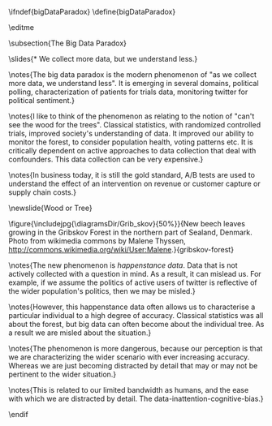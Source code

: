 \ifndef{bigDataParadox}
\define{bigDataParadox}

\editme

\subsection{The Big Data Paradox}

\slides{* We collect more data, but we understand less.}

\notes{The big data paradox is the modern phenomenon of "as we collect more data, we understand less". It is emerging in several domains, political polling, characterization of patients for trials data, monitoring twitter for political sentiment.}

\notes{I like to think of the phenomenon as relating to the notion of "can't see the wood for the trees". Classical statistics, with randomized controlled trials, improved society's understanding of data. It improved our ability to monitor the forest, to consider population health, voting patterns etc. It is critically dependent on active approaches to data collection that deal with confounders. This data collection can be very expensive.}

\notes{In business today, it is still the gold standard, A/B tests are used to understand the effect of an intervention on revenue or customer capture or supply chain costs.}

\newslide{Wood or Tree}

\figure{\includejpg{\diagramsDir/Grib_skov}{50%}}{New beech leaves growing in the Gribskov Forest in the northern part of Sealand, Denmark. Photo from wikimedia commons by Malene Thyssen, <http://commons.wikimedia.org/wiki/User:Malene>.}{gribskov-forest}

\notes{The new phenomenon is *happenstance data*. Data that is not actively collected with a question in mind. As a result, it can mislead us. For example, if we assume the politics of active users of twitter is reflective of the wider population's politics, then we may be misled.}

\notes{However, this happenstance data often allows us to characterise a particular individual to a high degree of accuracy. Classical statistics was all about the forest, but big data can often become about the individual tree. As a result we are misled about the situation.}

\notes{The phenomenon is more dangerous, because our perception is that we are characterizing the wider scenario with ever increasing accuracy. Whereas we are just becoming distracted by detail that may or may not be pertinent to the wider situation.}

\notes{This is related to our limited bandwidth as humans, and the ease with which we are distracted by detail. The data-inattention-cognitive-bias.}


\endif
